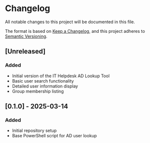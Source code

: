 # Changelog

All notable changes to this project will be documented in this file.

The format is based on [Keep a Changelog](https://keepachangelog.com/en/1.0.0/),
and this project adheres to [Semantic Versioning](https://semver.org/spec/v2.0.0.html).

## [Unreleased]

### Added
- Initial version of the IT Helpdesk AD Lookup Tool
- Basic user search functionality
- Detailed user information display
- Group membership listing

## [0.1.0] - 2025-03-14

### Added
- Initial repository setup
- Base PowerShell script for AD user lookup
